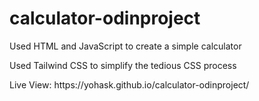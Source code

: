 # calculator-odinproject
<p>Used HTML and JavaScript to create a simple calculator</p>
<p></p>Used Tailwind CSS to simplify the tedious CSS process</p>

<p> Live View: https://yohask.github.io/calculator-odinproject/ </p>
